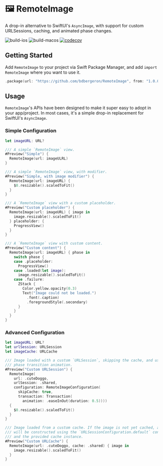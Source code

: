 # 🖼️ RemoteImage
A drop-in alternative to SwiftUI's `AsyncImage`, with support for custom URLSessions, caching, and animated phase changes.

![build-ios](https://github.com/bdbergeron/remoteimage/actions/workflows/build-and-test-ios.yml/badge.svg)
![build-macos](https://github.com/bdbergeron/remoteimage/actions/workflows/build-and-test-macos.yml/badge.svg)
[![codecov](https://codecov.io/gh/bdbergeron/remoteimage/graph/badge.svg?token=1PYkoRXex8)](https://codecov.io/gh/bdbergeron/remoteimage)

## Getting Started

Add `RemoteImage` to your project via Swift Package Manager, and add `import RemoteImage` where you want to use it.

```swift
.package(url: "https://github.com/bdbergeron/RemoteImage", from: "1.0.0"),
```

## Usage

`RemoteImage`'s APIs have been designed to make it super easy to adopt in your app/project. In most cases, it's a simple drop-in replacement for SwiftUI's `AsyncImage`.

### Simple Configuration

```swift
let imageURL: URL?

/// A simple `RemoteImage` view.
#Preview("Simple") {
  RemoteImage(url: imageULRL)
}

/// A simple `RemoteImage` view, with modifier.
#Preview("Simple, with image modifier") {
  RemoteImage(url: imageURL) {
    $0.resizable().scaledToFit()
  }
}

/// A `RemoteImage` view with a custom placeholder.
#Preview("Custom placeholder") {
  RemoteImage(url: imageURL) { image in
    image.resizable().scaledToFit()
  } placeholder: {
    ProgressView()
  }
}

/// A `RemoteImage` view with custom content.
#Preview("Custom content") {
  RemoteImage(url: imageURL) { phase in
    switch phase {
    case .placeholder:
      ProgressView()
    case .loaded(let image):
      image.resizable().scaledToFit()
    case .failure:
      ZStack {
        Color.yellow.opacity(0.3)
        Text("Image could not be loaded.")
          .font(.caption)
          .foregroundStyle(.secondary)
      }
    }
  }
}
```

### Advanced Configuration

```swift
let imageURL: URL?
let urlSession: URLSession
let imageCache: URLCache

/// Image loaded with a custom `URLSession`, skipping the cache, and using a custom
/// phase transition animation.
#Preview("Custom URLSession") {
  RemoteImage(
    url: .cuteDoggo,
    urlSession: .shared,
    configuration: RemoteImageConfiguration(
      skipCache: true,
      transaction: Transaction(
        animation: .easeInOut(duration: 0.5))))
  {
    $0.resizable().scaledToFit()
  }
}

/// Image loaded from a custom cache. If the image is not yet cached, a new `URLSession`
/// will be constructed using the `URLSessionConfiguration.default` configuration
/// and the provided cache instance.
#Preview("Custom URLCache") {
  RemoteImage(url: .cuteDoggo, cache: .shared) { image in
    image.resizable().scaledToFit()
  }
}
```
